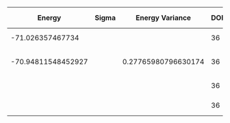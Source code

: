 | Energy             | Sigma   | Energy Variance     | DOF | Method                                                       | Data Repository |
|--------------------|---------|---------------------|-----|--------------------------------------------------------------|-----------------|
| -71.026357467734   |         |                     | 36  | Exact diagonalization                                        |                 |
| -70.94811548452927 |         | 0.27765980796630174 | 36  | DMRG (bond dimension = 2048)                                 |                 |
|                    |         |                     | 36  | RBM (alpha = 1)                                              |                 |
|                    |         |                     | 36  | Jastrow baseline                                             |                 |
